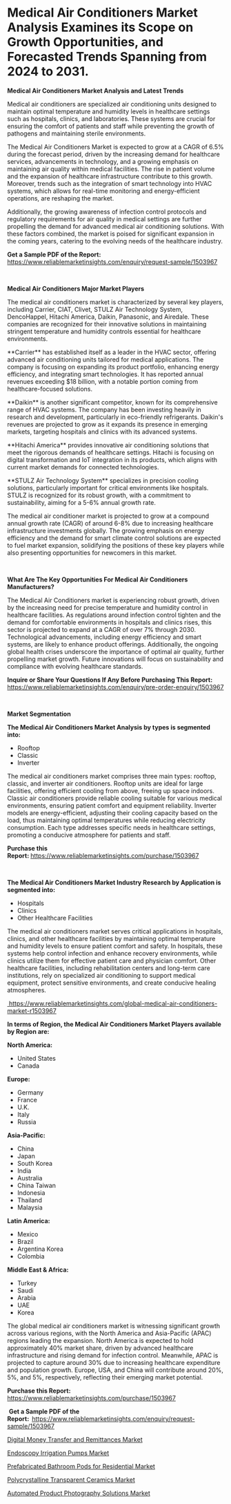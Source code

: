 <p><h1>Medical Air Conditioners Market Analysis Examines its Scope on Growth Opportunities, and Forecasted Trends Spanning from 2024 to 2031.</h1></p><p><strong>Medical Air Conditioners Market Analysis and Latest Trends</strong></p>
<p><p>Medical air conditioners are specialized air conditioning units designed to maintain optimal temperature and humidity levels in healthcare settings such as hospitals, clinics, and laboratories. These systems are crucial for ensuring the comfort of patients and staff while preventing the growth of pathogens and maintaining sterile environments.</p><p>The Medical Air Conditioners Market is expected to grow at a CAGR of 6.5% during the forecast period, driven by the increasing demand for healthcare services, advancements in technology, and a growing emphasis on maintaining air quality within medical facilities. The rise in patient volume and the expansion of healthcare infrastructure contribute to this growth. Moreover, trends such as the integration of smart technology into HVAC systems, which allows for real-time monitoring and energy-efficient operations, are reshaping the market. </p><p>Additionally, the growing awareness of infection control protocols and regulatory requirements for air quality in medical settings are further propelling the demand for advanced medical air conditioning solutions. With these factors combined, the market is poised for significant expansion in the coming years, catering to the evolving needs of the healthcare industry.</p></p>
<p><strong>Get a Sample PDF of the Report:&nbsp;</strong> <a href="https://www.reliablemarketinsights.com/enquiry/request-sample/1503967?utm_campaign=1789&utm_medium=2&utm_source=Github&utm_content=ia&utm_term=08122024&utm_id=medical-air-conditioners">https://www.reliablemarketinsights.com/enquiry/request-sample/1503967</a></p>
<p>&nbsp;</p>
<p><strong>Medical Air Conditioners Major Market Players</strong></p>
<p><p>The medical air conditioners market is characterized by several key players, including Carrier, CIAT, Clivet, STULZ Air Technology System, DencoHappel, Hitachi America, Daikin, Panasonic, and Airedale. These companies are recognized for their innovative solutions in maintaining stringent temperature and humidity controls essential for healthcare environments.</p><p>**Carrier** has established itself as a leader in the HVAC sector, offering advanced air conditioning units tailored for medical applications. The company is focusing on expanding its product portfolio, enhancing energy efficiency, and integrating smart technologies. It has reported annual revenues exceeding $18 billion, with a notable portion coming from healthcare-focused solutions.</p><p>**Daikin** is another significant competitor, known for its comprehensive range of HVAC systems. The company has been investing heavily in research and development, particularly in eco-friendly refrigerants. Daikin's revenues are projected to grow as it expands its presence in emerging markets, targeting hospitals and clinics with its advanced systems.</p><p>**Hitachi America** provides innovative air conditioning solutions that meet the rigorous demands of healthcare settings. Hitachi is focusing on digital transformation and IoT integration in its products, which aligns with current market demands for connected technologies.</p><p>**STULZ Air Technology System** specializes in precision cooling solutions, particularly important for critical environments like hospitals. STULZ is recognized for its robust growth, with a commitment to sustainability, aiming for a 5-6% annual growth rate.</p><p>The medical air conditioner market is projected to grow at a compound annual growth rate (CAGR) of around 6-8% due to increasing healthcare infrastructure investments globally. The growing emphasis on energy efficiency and the demand for smart climate control solutions are expected to fuel market expansion, solidifying the positions of these key players while also presenting opportunities for newcomers in this market.</p></p>
<p>&nbsp;</p>
<p><strong>What Are The Key Opportunities For Medical Air Conditioners Manufacturers?</strong></p>
<p><p>The Medical Air Conditioners market is experiencing robust growth, driven by the increasing need for precise temperature and humidity control in healthcare facilities. As regulations around infection control tighten and the demand for comfortable environments in hospitals and clinics rises, this sector is projected to expand at a CAGR of over 7% through 2030. Technological advancements, including energy efficiency and smart systems, are likely to enhance product offerings. Additionally, the ongoing global health crises underscore the importance of optimal air quality, further propelling market growth. Future innovations will focus on sustainability and compliance with evolving healthcare standards.</p></p>
<p><strong>Inquire or Share Your Questions If Any Before Purchasing This Report:</strong> <a href="https://www.reliablemarketinsights.com/enquiry/pre-order-enquiry/1503967?utm_campaign=1789&utm_medium=2&utm_source=Github&utm_content=ia&utm_term=08122024&utm_id=medical-air-conditioners">https://www.reliablemarketinsights.com/enquiry/pre-order-enquiry/1503967</a></p>
<p>&nbsp;</p>
<p><strong>Market Segmentation</strong></p>
<p><strong>The Medical Air Conditioners Market Analysis by types is segmented into:</strong></p>
<p><ul><li>Rooftop</li><li>Classic</li><li>Inverter</li></ul></p>
<p><p>The medical air conditioners market comprises three main types: rooftop, classic, and inverter air conditioners. Rooftop units are ideal for large facilities, offering efficient cooling from above, freeing up space indoors. Classic air conditioners provide reliable cooling suitable for various medical environments, ensuring patient comfort and equipment reliability. Inverter models are energy-efficient, adjusting their cooling capacity based on the load, thus maintaining optimal temperatures while reducing electricity consumption. Each type addresses specific needs in healthcare settings, promoting a conducive atmosphere for patients and staff.</p></p>
<p><strong>Purchase this Report:&nbsp;</strong><a href="https://www.reliablemarketinsights.com/purchase/1503967?utm_campaign=1789&utm_medium=2&utm_source=Github&utm_content=ia&utm_term=08122024&utm_id=medical-air-conditioners">https://www.reliablemarketinsights.com/purchase/1503967</a></p>
<p>&nbsp;</p>
<p><strong>The Medical Air Conditioners Market Industry Research by Application is segmented into:</strong></p>
<p><ul><li>Hospitals</li><li>Clinics</li><li>Other Healthcare Facilities</li></ul></p>
<p><p>The medical air conditioners market serves critical applications in hospitals, clinics, and other healthcare facilities by maintaining optimal temperature and humidity levels to ensure patient comfort and safety. In hospitals, these systems help control infection and enhance recovery environments, while clinics utilize them for effective patient care and physician comfort. Other healthcare facilities, including rehabilitation centers and long-term care institutions, rely on specialized air conditioning to support medical equipment, protect sensitive environments, and create conducive healing atmospheres.</p></p>
<p><a href="https://www.reliablemarketinsights.com/global-medical-air-conditioners-market-r1503967?utm_campaign=1789&utm_medium=2&utm_source=Github&utm_content=ia&utm_term=08122024&utm_id=medical-air-conditioners">&nbsp;https://www.reliablemarketinsights.com/global-medical-air-conditioners-market-r1503967</a></p>
<p><strong>In terms of Region, the Medical Air Conditioners Market Players available by Region are:</strong></p>
<p>
    <p> <strong> North America: </strong>
        <ul>
            <li>United States</li>
            <li>Canada</li>
        </ul>
        </p> 
    <p> <strong> Europe: </strong>
        <ul>
            <li>Germany</li>
            <li>France</li>
            <li>U.K.</li>
            <li>Italy</li>
            <li>Russia</li>
        </ul>
        </p> 
    <p> <strong> Asia-Pacific: </strong>
        <ul>
            <li>China</li>
            <li>Japan</li>
            <li>South Korea</li>
            <li>India</li>
            <li>Australia</li>
            <li>China Taiwan</li>
            <li>Indonesia</li>
            <li>Thailand</li>
            <li>Malaysia</li>
        </ul>
        </p> 
    <p> <strong> Latin America: </strong>
        <ul>
            <li>Mexico</li>
            <li>Brazil</li>
            <li>Argentina Korea</li>
            <li>Colombia</li>
        </ul>
        </p> 
    <p> <strong> Middle East & Africa: </strong>
        <ul>
            <li>Turkey</li>
            <li>Saudi</li>
            <li>Arabia</li>
            <li>UAE</li>
            <li>Korea</li>
        </ul>
    </p>
    </p>
<p><p>The global medical air conditioners market is witnessing significant growth across various regions, with the North America and Asia-Pacific (APAC) regions leading the expansion. North America is expected to hold approximately 40% market share, driven by advanced healthcare infrastructure and rising demand for infection control. Meanwhile, APAC is projected to capture around 30% due to increasing healthcare expenditure and population growth. Europe, USA, and China will contribute around 20%, 5%, and 5%, respectively, reflecting their emerging market potential.</p></p>
<p><strong>Purchase this Report: </strong><a href="https://www.reliablemarketinsights.com/purchase/1503967?utm_campaign=1789&utm_medium=2&utm_source=Github&utm_content=ia&utm_term=08122024&utm_id=medical-air-conditioners">https://www.reliablemarketinsights.com/purchase/1503967</a></p>
<p>&nbsp;<strong>Get a Sample PDF of the Report:&nbsp;&nbsp;</strong><a href="https://www.reliablemarketinsights.com/enquiry/request-sample/1503967?utm_campaign=1789&utm_medium=2&utm_source=Github&utm_content=ia&utm_term=08122024&utm_id=medical-air-conditioners">https://www.reliablemarketinsights.com/enquiry/request-sample/1503967</a></p>
<p><strong></strong></p>
<p><p><a href="https://www.linkedin.com/pulse/digital-money-transfer-remittances-market-size-forecasted-cagr-4qrqf?utm_campaign=1789&utm_medium=2&utm_source=Github&utm_content=ia&utm_term=08122024&utm_id=medical-air-conditioners">Digital Money Transfer and Remittances Market</a></p><p><a href="https://github.com/XavierTyler76/Market-Research-Report-List-1/blob/main/endoscopy-irrigation-pumps-market.md?utm_campaign=1789&utm_medium=2&utm_source=Github&utm_content=ia&utm_term=08122024&utm_id=medical-air-conditioners">Endoscopy Irrigation Pumps Market</a></p><p><a href="https://www.linkedin.com/pulse/prefabricated-bathroom-pods-residential-market-expansion-z0xcc?utm_campaign=1789&utm_medium=2&utm_source=Github&utm_content=ia&utm_term=08122024&utm_id=medical-air-conditioners">Prefabricated Bathroom Pods for Residential Market</a></p><p><a href="https://www.linkedin.com/pulse/futur-trend-quest-sl8ue?utm_campaign=1789&utm_medium=2&utm_source=Github&utm_content=ia&utm_term=08122024&utm_id=medical-air-conditioners">Polycrystalline Transparent Ceramics Market</a></p><p><a href="https://www.linkedin.com/pulse/global-perspectives-automated-product-photography-solutions-market-tpcsf?utm_campaign=1789&utm_medium=2&utm_source=Github&utm_content=ia&utm_term=08122024&utm_id=medical-air-conditioners">Automated Product Photography Solutions Market</a></p></p>